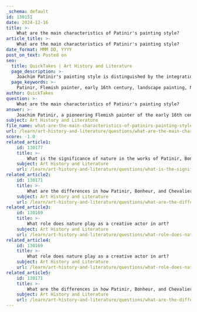 ```yaml
---
_schema: default
id: 130151
date: 2024-12-16
title: >-
    What are the main characteristics of Patinir's painting style?
article_title: >-
    What are the main characteristics of Patinir's painting style?
date_format: MMM DD, YYYY
post_on_text: Posted on
seo:
  title: QuickTakes | Art History and Literature
  page_description: >-
    Joachim Patinir's painting style is distinguished by the integration of landscape and narrative, innovative color usage, dramatic natural elements, and deep allegorical themes, marking him a pivotal figure in Northern Renaissance landscape painting.
  page_keywords: >-
    Patinir, Flemish painter, early 16th century, landscape painting, Northern Renaissance, narrative integration, color usage, atmospheric quality, dramatic natural elements, allegorical themes, innovative composition, collaboration with artists
author: QuickTakes
question: >-
    What are the main characteristics of Patinir's painting style?
answer: >-
    Joachim Patinir, a pioneering Flemish painter of the early 16th century, is renowned for his distinctive painting style that significantly contributed to the development of landscape painting in Northern Renaissance art. Here are the main characteristics of Patinir's painting style:\n\n1. **Integration of Landscape and Narrative**: Patinir is credited with creating landscapes that serve as backdrops for religious and moral narratives. His works often depict biblical scenes where the landscape plays a crucial role in enhancing the storytelling aspect.\n\n2. **Use of Color and Atmosphere**: His paintings typically feature a foreground dominated by brownish shades, a middle ground of bluish greens, and a pale blue background. This color scheme creates a sense of depth and recession into the distance, contributing to the atmospheric quality of his landscapes.\n\n3. **Dramatic Natural Elements**: Patinir's landscapes are characterized by sharp, capricious contours of rocks and threatening clouds, which evoke a sense of impending doom. The crowding together of natural elements adds to the dramatic effect, making the landscapes feel alive and dynamic.\n\n4. **Allegorical Themes**: His landscapes can often be interpreted as allegories of life's pilgrimage, reflecting the moral and religious thought of his time. This thematic depth adds layers of meaning to his works, inviting viewers to engage with the spiritual narratives embedded within the natural scenery.\n\n5. **Innovative Composition**: Patinir's compositions frequently feature a high horizon line, allowing for expansive landscapes that dominate the canvas. This format emphasizes the vastness of nature and its relationship to the human figures depicted within the scenes.\n\n6. **Collaboration with Other Artists**: In some of his works, such as "The Temptation of Saint Anthony," figures were painted by other artists, indicating that Patinir often collaborated with figurative painters to enhance the narrative elements of his landscapes.\n\nOverall, Patinir's style is marked by a harmonious blend of landscape and narrative, innovative use of color, and a deep engagement with the moral and spiritual themes of his time, making him a pivotal figure in the evolution of landscape painting.
subject: Art History and Literature
file_name: what-are-the-main-characteristics-of-patinirs-painting-style.md
url: /learn/art-history-and-literature/questions/what-are-the-main-characteristics-of-patinirs-painting-style
score: -1.0
related_article1:
    id: 130177
    title: >-
        What is the significance of nature in the works of Patinir, Bonheur, and Chevalier?
    subject: Art History and Literature
    url: /learn/art-history-and-literature/questions/what-is-the-significance-of-nature-in-the-works-of-patinir-bonheur-and-chevalier
related_article2:
    id: 130171
    title: >-
        What are the differences in how Patinir, Bonheur, and Chevalier depict nature?
    subject: Art History and Literature
    url: /learn/art-history-and-literature/questions/what-are-the-differences-in-how-patinir-bonheur-and-chevalier-depict-nature
related_article3:
    id: 130169
    title: >-
        What role does nature play as a creative actor in art?
    subject: Art History and Literature
    url: /learn/art-history-and-literature/questions/what-role-does-nature-play-as-a-creative-actor-in-art
related_article4:
    id: 130169
    title: >-
        What role does nature play as a creative actor in art?
    subject: Art History and Literature
    url: /learn/art-history-and-literature/questions/what-role-does-nature-play-as-a-creative-actor-in-art
related_article5:
    id: 130171
    title: >-
        What are the differences in how Patinir, Bonheur, and Chevalier depict nature?
    subject: Art History and Literature
    url: /learn/art-history-and-literature/questions/what-are-the-differences-in-how-patinir-bonheur-and-chevalier-depict-nature
---
```


&nbsp;